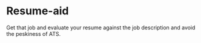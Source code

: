 # Resume-aid

Get that job and evaluate your resume against the job description and avoid the peskiness of ATS.

